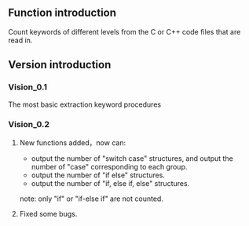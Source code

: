 
## Function introduction
Count keywords of different levels from the C or C++ code files that are read in.

## Version introduction
### Vision_0.1
The most basic extraction keyword procedures

### Vision_0.2
1. New functions added，now can:

   - output the number of "switch case" structures, and output the number of "case" corresponding to each group.
   - output the number of "if else" structures.
   - output the number of "if, else if, else" structures.

   note: only "if" or "if-else if" are not counted.
   
2. Fixed some bugs.

